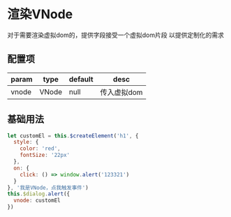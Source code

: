 <script>
export default {
  data () {
    return {
      dialogX: null
    }
  },
  methods: {
    createDialog () {
      this.dialogX = new window.VueDialogX(window.Vue)
    },
    renderVNode () {
      if (!this.dialogX) this.createDialog()
      let customEl = this.$createElement('h1', {
        style: {
          color: 'red',
          fontSize: '22px'
        },
        on: {
          click: () => window.alert('123321')
        }
      }, '我是VNode，点我触发事件')
      this.dialogX.alert({
        vnode: customEl
      })
    }
  },
  mounted () {
  }
}
</script>

# 渲染VNode

对于需要渲染虚拟dom的，提供字段接受一个虚拟dom片段
以提供定制化的需求


## 配置项

param   | type   | default | desc
|----   | ----   | ------- | ----
vnode    | VNode | null      | 传入虚拟dom

## 基础用法

<template>
<button class="button" @click="renderVNode">渲染VNode</button>
</template>

``` js
let customEl = this.$createElement('h1', {
  style: {
    color: 'red',
    fontSize: '22px'
  },
  on: {
    click: () => window.alert('123321')
  }
}, '我是VNode，点我触发事件')
this.$dialog.alert({
  vnode: customEl
})
```
